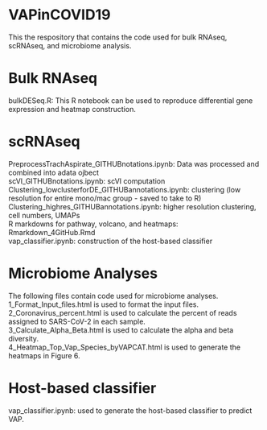 # VAPinCOVID19
This the respository that contains the code used for bulk RNAseq, scRNAseq, and microbiome analysis.

# Bulk RNAseq
bulkDESeq.R: This R notebook can be used to reproduce differential gene expression and heatmap construction.

# scRNAseq 
PreprocessTrachAspirate_GITHUBnotations.ipynb: Data was processed and combined into adata ojbect  
scVI_GITHUBnotations.ipynb: scVI computation  
Clustering_lowclusterforDE_GITHUBannotations.ipynb: clustering (low resolution for entire mono/mac group - saved to take to R)  
Clustering_highres_GITHUBannotations.ipynb: higher resolution clustering, cell numbers, UMAPs  
R markdowns for pathway, volcano, and heatmaps: Rmarkdown_4GitHub.Rmd  
vap_classifier.ipynb: construction of the host-based classifier

# Microbiome Analyses
The following files contain code used for microbiome analyses.  
1_Format_Input_files.html is used to format the input files.
2_Coronavirus_percent.html is used to calculate the percent of reads assigned to SARS-CoV-2 in each sample.  
3_Calculate_Alpha_Beta.html is used to calculate the alpha and beta diversity.  
4_Heatmap_Top_Vap_Species_byVAPCAT.html is used to generate the heatmaps in Figure 6.   

# Host-based classifier
vap_classifier.ipynb: used to generate the host-based classifier to predict VAP.
